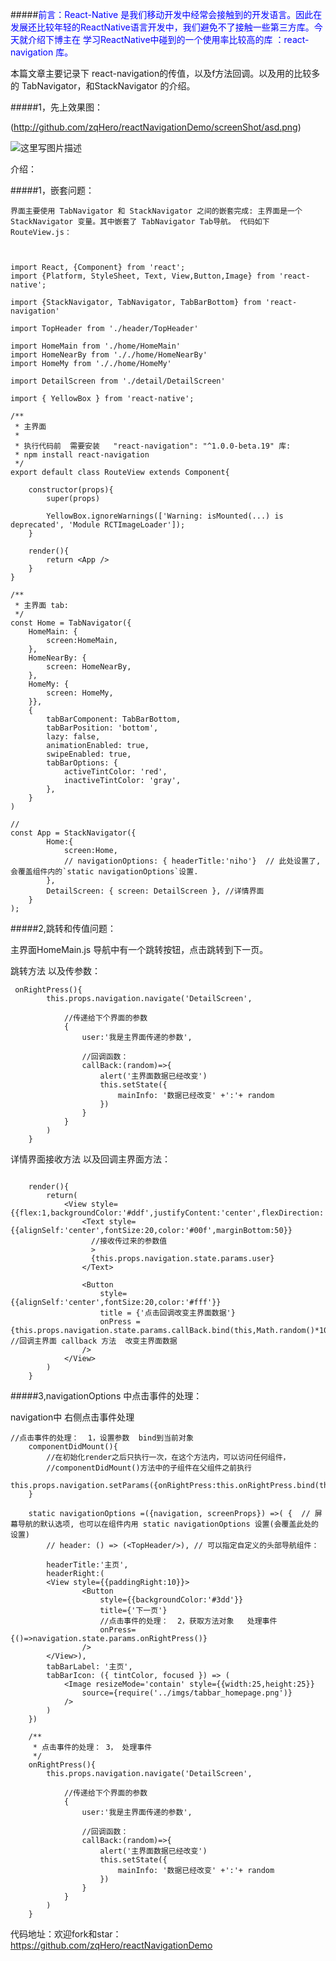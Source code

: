 

#####<font color='#00f'>前言：React-Native 是我们移动开发中经常会接触到的开发语言。因此在发展还比较年轻的ReactNative语言开发中，我们避免不了接触一些第三方库。今天就介绍下博主在 学习ReactNative中碰到的一个使用率比较高的库 ：react-navigation 库。
</font>

本篇文章主要记录下 react-navigation的传值，以及f方法回调。以及用的比较多的 TabNavigator，和StackNavigator 的介绍。

#####1，先上效果图：

(http://github.com/zqHero/reactNavigationDemo/screenShot/asd.png)

![这里写图片描述](https://img-blog.csdn.net/20180827201852383?watermark/2/text/aHR0cHM6Ly9ibG9nLmNzZG4ubmV0L3UwMTMyMzMwOTc=/font/5a6L5L2T/fontsize/400/fill/I0JBQkFCMA==/dissolve/70) 

</p>
介绍：

#####1，嵌套问题：

	界面主要使用 TabNavigator 和 StackNavigator 之间的嵌套完成: 主界面是一个 StackNavigator 变量。其中嵌套了 TabNavigator Tab导航。 代码如下 RouteView.js：
```


import React, {Component} from 'react';
import {Platform, StyleSheet, Text, View,Button,Image} from 'react-native';

import {StackNavigator, TabNavigator, TabBarBottom} from 'react-navigation'

import TopHeader from './header/TopHeader'

import HomeMain from './home/HomeMain'
import HomeNearBy from '././home/HomeNearBy'
import HomeMy from '././home/HomeMy'

import DetailScreen from './detail/DetailScreen'

import { YellowBox } from 'react-native';

/**
 * 主界面  
 * 
 * 执行代码前  需要安装   "react-navigation": "^1.0.0-beta.19" 库: 
 * npm install react-navigation
 */
export default class RouteView extends Component{
    
    constructor(props){
        super(props)

        YellowBox.ignoreWarnings(['Warning: isMounted(...) is deprecated', 'Module RCTImageLoader']);
    }

    render(){
        return <App />
    }  
}

/**
 * 主界面 tab:
 */
const Home = TabNavigator({
    HomeMain: {
        screen:HomeMain,
    },
    HomeNearBy: {
        screen: HomeNearBy,
    },
    HomeMy: {
        screen: HomeMy,
    }},
    {
        tabBarComponent: TabBarBottom,
        tabBarPosition: 'bottom',
        lazy: false,
        animationEnabled: true,
        swipeEnabled: true,
        tabBarOptions: {
            activeTintColor: 'red',
            inactiveTintColor: 'gray',
        },
    }
)

//
const App = StackNavigator({
        Home:{
            screen:Home,
            // navigationOptions: { headerTitle:'niho'}  // 此处设置了, 会覆盖组件内的`static navigationOptions`设置. 
        },
        DetailScreen: { screen: DetailScreen }, //详情界面
    }
);
```

#####2,跳转和传值问题：

主界面HomeMain.js 导航中有一个跳转按钮，点击跳转到下一页。

跳转方法 以及传参数：
```
 onRightPress(){
        this.props.navigation.navigate('DetailScreen',
        
            //传递给下个界面的参数    
            {
                user:'我是主界面传递的参数',

                //回调函数：
                callBack:(random)=>{
                    alert('主界面数据已经改变')
                    this.setState({
                        mainInfo: '数据已经改变' +':'+ random
                    })
                }
            }
        )
    }
```

详情界面接收方法 以及回调主界面方法：

```

    render(){
        return(
            <View style={{flex:1,backgroundColor:'#ddf',justifyContent:'center',flexDirection:'column'}}>
                <Text style={{alignSelf:'center',fontSize:20,color:'#00f',marginBottom:50}}
                  //接收传过来的参数值
                  >
                  {this.props.navigation.state.params.user}    
                </Text>

                <Button 
                    style={{alignSelf:'center',fontSize:20,color:'#fff'}} 
                    title = {'点击回调改变主界面数据'}
                    onPress = {this.props.navigation.state.params.callBack.bind(this,Math.random()*100)}  //回调主界面 callback 方法  改变主界面数据 
                />
            </View>
        )
    }
```

#####3,navigationOptions 中点击事件的处理：

navigation中 右侧点击事件处理

```
//点击事件的处理：  1，设置参数  bind到当前对象
    componentDidMount(){
        //在初始化render之后只执行一次，在这个方法内，可以访问任何组件，
        //componentDidMount()方法中的子组件在父组件之前执行
        this.props.navigation.setParams({onRightPress:this.onRightPress.bind(this)})
    }

    static navigationOptions =({navigation, screenProps}) =>( {  // 屏幕导航的默认选项, 也可以在组件内用 static navigationOptions 设置(会覆盖此处的设置)
        // header: () => (<TopHeader/>), // 可以指定自定义的头部导航组件：

        headerTitle:'主页',
        headerRight:(
        <View style={{paddingRight:10}}>
                <Button
                    style={{backgroundColor:'#3dd'}}
                    title={'下一页'}
                    //点击事件的处理：  2，获取方法对象   处理事件
                    onPress={()=>navigation.state.params.onRightPress()}
                />
        </View>),
        tabBarLabel: '主页',
        tabBarIcon: ({ tintColor, focused }) => (
            <Image resizeMode='contain' style={{width:25,height:25}}
                source={require('../imgs/tabbar_homepage.png')}
            />
        )
    })

    /**
     * 点击事件的处理： 3， 处理事件
     */
    onRightPress(){
        this.props.navigation.navigate('DetailScreen',
        
            //传递给下个界面的参数    
            {
                user:'我是主界面传递的参数',

                //回调函数：
                callBack:(random)=>{
                    alert('主界面数据已经改变')
                    this.setState({
                        mainInfo: '数据已经改变' +':'+ random
                    })
                }
            }
        )
    }
```



代码地址：欢迎fork和star：
	https://github.com/zqHero/reactNavigationDemo
